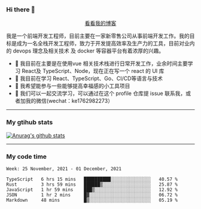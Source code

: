 ### Hi there 👋

<p align="center">
  <a href="https://real-jacket.github.io/">看看我的博客</a>
</p>

我是一个前端开发工程师，目前主要在一家新零售公司从事前端开发工作。我的目标是成为一名全栈开发工程师，致力于开发提高效率及生产力的工具，目前对业内的 devops 理念及相关技术 及 docker 等容器平台有着浓厚的兴趣。

- 🔭 我目前在主要是在使用vue 相关技术栈进行日常开发工作，业余时间主要学习 React及 TypeScript、Node，现在正在写一个 react 的 UI 库 
- 🌱 我目前在学习 React、TypeScript、Go、CI/CD等语言与技术
- 👯 我希望能参与一些能够提高幸福感的小工具项目
- 💬 我们可以一起交流学习，可以通过在这个 profile 仓库提 issue 联系我，或者加我的微信(wechat：ke1762982273）

***

### My gtihub stats

[![Anurag's github stats](https://github-readme-stats.vercel.app/api?username=real-jacket)](https://github.com/anuraghazra/github-readme-stats)

***

### My code time

<!--START_SECTION:waka-->
```text
Week: 25 November, 2021 - 01 December, 2021

TypeScript   6 hrs 15 mins   ██████████░░░░░░░░░░░░░░░   40.57 % 
Rust         3 hrs 59 mins   ██████▒░░░░░░░░░░░░░░░░░░   25.87 % 
JavaScript   1 hr 59 mins    ███▒░░░░░░░░░░░░░░░░░░░░░   12.92 % 
JSON         1 hr 2 mins     █▓░░░░░░░░░░░░░░░░░░░░░░░   06.72 % 
Markdown     48 mins         █▒░░░░░░░░░░░░░░░░░░░░░░░   05.19 % 
```
<!--END_SECTION:waka-->
